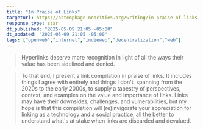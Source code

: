 ```yaml
---
title: "In Praise of Links"
targeturl: https://osteophage.neocities.org/writing/in-praise-of-links
response_type: star
dt_published: "2025-05-09 21:05 -05:00"
dt_updated: "2025-05-09 21:05 -05:00"
tags: ["openweb","internet","indieweb","decentralization","web"]
---
```


> Hyperlinks deserve more recognition in light of all the ways their value has been sidelined and denied.

> To that end, I present a link compilation in praise of links. It includes things I agree with entirely and things I don't, spanning from the 2020s to the early 2000s, to supply a tapestry of perspectives, context, and examples on the value and importance of links. Links may have their downsides, challenges, and vulnerabilities, but my hope is that this compilation will (re)invigorate your appreciation for linking as a technology and a social practice, all the better to understand what's at stake when links are discarded and devalued.
